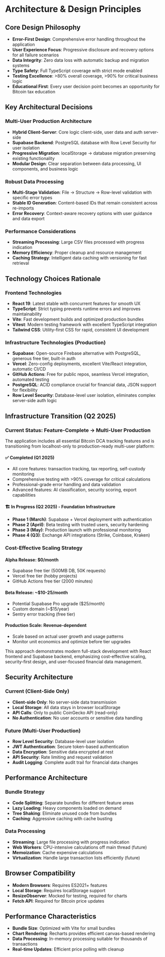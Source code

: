 # Architecture & Design Principles

## Core Design Philosophy

- **Error-First Design**: Comprehensive error handling throughout the application
- **User Experience Focus**: Progressive disclosure and recovery options for all failure scenarios
- **Data Integrity**: Zero data loss with automatic backup and migration systems
- **Type Safety**: Full TypeScript coverage with strict mode enabled
- **Testing Excellence**: >80% overall coverage, >90% for critical business logic
- **Educational First**: Every user decision point becomes an opportunity for Bitcoin tax education

## Key Architectural Decisions

### Multi-User Production Architecture

- **Hybrid Client-Server**: Core logic client-side, user data and auth server-side
- **Supabase Backend**: PostgreSQL database with Row Level Security for user isolation
- **Progressive Migration**: localStorage → database migration preserving existing functionality
- **Modular Design**: Clear separation between data processing, UI components, and business logic

### Robust Data Processing

- **Multi-Stage Validation**: File → Structure → Row-level validation with specific error types
- **Stable ID Generation**: Content-based IDs that remain consistent across re-imports
- **Error Recovery**: Context-aware recovery options with user guidance and data export

### Performance Considerations

- **Streaming Processing**: Large CSV files processed with progress indication
- **Memory Efficiency**: Proper cleanup and resource management
- **Caching Strategy**: Intelligent data caching with versioning for fast retrieval

## Technology Choices Rationale

### Frontend Technologies

- **React 19**: Latest stable with concurrent features for smooth UX
- **TypeScript**: Strict typing prevents runtime errors and improves maintainability
- **Vite**: Fast development builds and optimized production bundles
- **Vitest**: Modern testing framework with excellent TypeScript integration
- **Tailwind CSS**: Utility-first CSS for rapid, consistent UI development

### Infrastructure Technologies (Production)

- **Supabase**: Open-source Firebase alternative with PostgreSQL, generous free tier, built-in auth
- **Vercel**: Zero-config deployments, excellent Vite/React integration, automatic CI/CD
- **GitHub Actions**: Free for public repos, seamless Vercel integration, automated testing
- **PostgreSQL**: ACID compliance crucial for financial data, JSON support for flexibility
- **Row Level Security**: Database-level user isolation, eliminates complex server-side auth logic

## Infrastructure Transition (Q2 2025)

### Current Status: Feature-Complete → Multi-User Production

The application includes all essential Bitcoin DCA tracking features and is transitioning from localhost-only to production-ready multi-user platform:

#### ✅ Completed (Q1 2025)

- All core features: transaction tracking, tax reporting, self-custody monitoring
- Comprehensive testing with >90% coverage for critical calculations
- Professional-grade error handling and data validation
- Advanced features: AI classification, security scoring, export capabilities

#### 🏗️ In Progress (Q2 2025) - Foundation Infrastructure

- **Phase 1 (March)**: Supabase + Vercel deployment with authentication
- **Phase 2 (April)**: Beta testing with trusted users, security hardening
- **Phase 3 (May)**: Production launch with professional monitoring
- **Phase 4 (Q3)**: Exchange API integrations (Strike, Coinbase, Kraken)

### Cost-Effective Scaling Strategy

#### Alpha Release: $0/month

- Supabase free tier (500MB DB, 50K requests)
- Vercel free tier (hobby projects)
- GitHub Actions free tier (2000 minutes)

#### Beta Release: ~$10-25/month

- Potential Supabase Pro upgrade ($25/month)
- Custom domain (~$15/year)
- Sentry error tracking (free tier)

#### Production Scale: Revenue-dependent

- Scale based on actual user growth and usage patterns
- Monitor unit economics and optimize before tier upgrades

This approach demonstrates modern full-stack development with React frontend and Supabase backend, emphasizing cost-effective scaling, security-first design, and user-focused financial data management.

## Security Architecture

### Current (Client-Side Only)

- **Client-side Only**: No server-side data transmission
- **Local Storage**: All data stays in browser localStorage
- **API Calls**: Only to public CoinGecko API (read-only)
- **No Authentication**: No user accounts or sensitive data handling

### Future (Multi-User Production)

- **Row Level Security**: Database-level user isolation
- **JWT Authentication**: Secure token-based authentication
- **Data Encryption**: Sensitive data encrypted at rest
- **API Security**: Rate limiting and request validation
- **Audit Logging**: Complete audit trail for financial data changes

## Performance Architecture

### Bundle Strategy

- **Code Splitting**: Separate bundles for different feature areas
- **Lazy Loading**: Heavy components loaded on demand
- **Tree Shaking**: Eliminate unused code from bundles
- **Caching**: Aggressive caching with cache busting

### Data Processing

- **Streaming**: Large file processing with progress indication
- **Web Workers**: CPU-intensive calculations off main thread (future)
- **Memoization**: Cache expensive calculations
- **Virtualization**: Handle large transaction lists efficiently (future)

## Browser Compatibility

- **Modern Browsers**: Requires ES2021+ features
- **Local Storage**: Requires localStorage support
- **ResizeObserver**: Mocked for testing, required for charts
- **Fetch API**: Required for Bitcoin price updates

## Performance Characteristics

- **Bundle Size**: Optimized with Vite for small bundles
- **Chart Rendering**: Recharts provides efficient canvas-based rendering
- **Data Processing**: In-memory processing suitable for thousands of transactions
- **Real-time Updates**: Efficient price polling with cleanup
